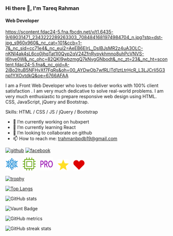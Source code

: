 ### Hi there 👋, I'm Tareq Rahman
#### Web Developer
https://scontent.fdac24-5.fna.fbcdn.net/v/t1.6435-9/69031471_2343222289263303_7084841681974984704_n.jpg?stp=dst-jpg_s960x960&_nc_cat=101&ccb=1-7&_nc_sid=cc71e4&_nc_eui2=AeEB6EIrL_DsIBJsMR2z4uA3OLC-nKNI4ak4sL6co0jhqTat1I0Qyp2qV24ZfnRypykhmno8uhPcVNVS-I6hye0W&_nc_ohc=82QKI9wbzmgQ7kNvgGNbodt&_nc_zt=23&_nc_ht=scontent.fdac24-5.fna&_nc_gid=A-2iBo2ltuB5NFHyXf7FqRs&oh=00_AYDwOb7wfRLlTd1ztLtrHcR_L3LJCrIi5G3np1YXOvtdkQ&oe=6766AFAA

I am a Front Web Developer who loves to deliver works with 100% client satisfaction . I am very much dedicative to solve real-world problems. I am very much enthusiastic to prepare responsive web design using HTML. CSS, JavaScript, jQuery and Bootstrap.



Skills: HTML / CSS / JS / jQuery / Bootstrap

- 🔭 I’m currently working on hubxpert 
- 🌱 I’m currently learning React 
- 👯 I’m looking to collaborate on github 
- 📫 How to reach me: trahmanbpdb19@gmail.com 


[<img src='https://cdn.jsdelivr.net/npm/simple-icons@3.0.1/icons/github.svg' alt='github' height='40'>](https://github.com/Tareq088)  [<img src='https://cdn.jsdelivr.net/npm/simple-icons@3.0.1/icons/facebook.svg' alt='facebook' height='40'>](https://www.facebook.com/https://www.facebook.com/tareq.rahman.98837)  

<a href='https://archiveprogram.github.com/'><img src='https://raw.githubusercontent.com/acervenky/animated-github-badges/master/assets/acbadge.gif' width='40' height='40'></a> <a href='https://docs.github.com/en/developers'><img src='https://raw.githubusercontent.com/acervenky/animated-github-badges/master/assets/devbadge.gif' width='40' height='40'></a> <a href='https://github.com/pricing'><img src='https://raw.githubusercontent.com/acervenky/animated-github-badges/master/assets/pro.gif' width='40' height='40'></a> <a href='https://stars.github.com/'><img src='https://raw.githubusercontent.com/acervenky/animated-github-badges/master/assets/starbadge.gif' width='35' height='35'></a> <a href='https://docs.github.com/en/github/supporting-the-open-source-community-with-github-sponsors'><img src='https://raw.githubusercontent.com/acervenky/animated-github-badges/master/assets/sponsorbadge.gif' width='35' height='35'></a> 

[![trophy](https://github-profile-trophy.vercel.app/?username=Tareq088)](https://github.com/ryo-ma/github-profile-trophy)

[![Top Langs](https://github-readme-stats.vercel.app/api/top-langs/?username=Tareq088)](https://github.com/anuraghazra/github-readme-stats)

![GitHub stats](https://github-readme-stats.vercel.app/api?username=Tareq088&show_icons=true&count_private=true)  

![Vaunt Badge](https://api.vaunt.dev/v1/github/entities/Tareq088/contributions?format=svg&private=true)  

![GitHub metrics](https://metrics.lecoq.io/Tareq088)  

![GitHub streak stats](https://streak-stats.demolab.com/?user=Tareq088)  

